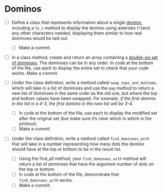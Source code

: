 # Dominos

- [ ] Define a class that represents information about a single [domino](http://en.wikipedia.org/wiki/Dominoes), including a `to_s` method to display the domino using asterisks (`*`)and any other characters needed, displaying them similar to how real dominoes would be laid out.

  - [ ] Make a commit.

- [ ] In a class method, create and return an array containing a [double-six set of dominoes](http://en.wikipedia.org/wiki/Dominoes#mediaviewer/File:Dominomatrix.svg). The dominoes can be in any order. In code at the bottom of the file, use each to display the entire set to check that your code works. Make a commit.

- [ ] Under the class definition, write a method called `swap_tops_and_bottoms`, which will take in a list of dominoes and use the `map` method to return a new list of dominoes in the same order as the old one, but where the top and bottom values have been swapped.
      _For example, if the first domino in the list is a 4-3, the first domino in the new list will be 3-4._

  - [ ] In code at the bottom of the file, use each to display the modified set after the original set (but make sure it’s clear which is which in the printout).
  - [ ] Make a commit.

- [ ] Under the class definition, write a method called `find_dominoes_with` that will take in a number representing how many dots the domino should have at the top or bottom to be in the result list.
  - [ ] Using the find_all method, your `find_dominoes_with` method will return a list of dominoes that have the argument number of dots on the top or bottom.
  - [ ] In code at the bottom of the file, demonstrate that `find_dominoes_with` works.
  - [ ] Make a commit.
